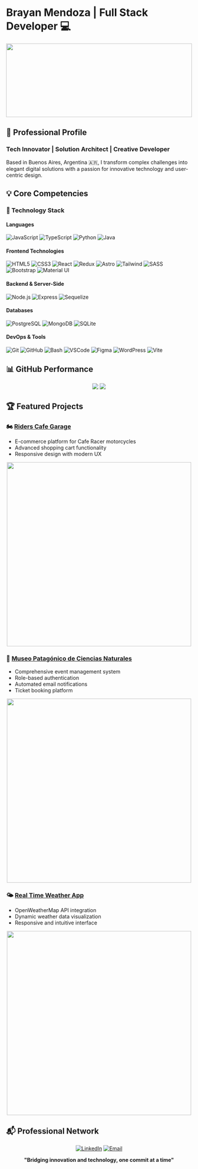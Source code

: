 # Brayan Mendoza | Full Stack Developer 💻

<img width="100%" height="200px" src="https://www.pandaancha.mx/plds/articulos/froala/code%2003-500x281-38415426.gif"/>

## 🚀 Professional Profile

### Tech Innovator | Solution Architect | Creative Developer
Based in Buenos Aires, Argentina 🇦🇷, I transform complex challenges into elegant digital solutions with a passion for innovative technology and user-centric design.

## 💡 Core Competencies

### 🔧 Technology Stack

#### Languages
![JavaScript](https://img.shields.io/badge/JavaScript-F7DF1E?style=for-the-badge&logo=javascript&logoColor=black)
![TypeScript](https://img.shields.io/badge/TypeScript-007ACC?style=for-the-badge&logo=typescript&logoColor=white)
![Python](https://img.shields.io/badge/Python-3776AB?style=for-the-badge&logo=python&logoColor=white)
![Java](https://img.shields.io/badge/Java-ED8B00?style=for-the-badge&logo=java&logoColor=white)

#### Frontend Technologies
![HTML5](https://img.shields.io/badge/HTML5-E34F26?style=for-the-badge&logo=html5&logoColor=white)
![CSS3](https://img.shields.io/badge/CSS3-1572B6?style=for-the-badge&logo=css3&logoColor=white)
![React](https://img.shields.io/badge/React-20232A?style=for-the-badge&logo=react&logoColor=61DAFB)
![Redux](https://img.shields.io/badge/Redux-593D88?style=for-the-badge&logo=redux&logoColor=white)
![Astro](https://img.shields.io/badge/Astro-FF5D01?style=for-the-badge&logo=astro&logoColor=white)
![Tailwind](https://img.shields.io/badge/Tailwind_CSS-38B2AC?style=for-the-badge&logo=tailwind-css&logoColor=white)
![SASS](https://img.shields.io/badge/Sass-CC6699?style=for-the-badge&logo=sass&logoColor=white)
![Bootstrap](https://img.shields.io/badge/Bootstrap-563D7C?style=for-the-badge&logo=bootstrap&logoColor=white)
![Material UI](https://img.shields.io/badge/Material--UI-0081CB?style=for-the-badge&logo=material-ui&logoColor=white)

#### Backend & Server-Side
![Node.js](https://img.shields.io/badge/Node.js-43853D?style=for-the-badge&logo=node.js&logoColor=white)
![Express](https://img.shields.io/badge/Express.js-404D59?style=for-the-badge)
![Sequelize](https://img.shields.io/badge/Sequelize-52B0E7?style=for-the-badge&logo=sequelize&logoColor=white)

#### Databases
![PostgreSQL](https://img.shields.io/badge/PostgreSQL-316192?style=for-the-badge&logo=postgresql&logoColor=white)
![MongoDB](https://img.shields.io/badge/MongoDB-4EA94B?style=for-the-badge&logo=mongodb&logoColor=white)
![SQLite](https://img.shields.io/badge/SQLite-07405E?style=for-the-badge&logo=sqlite&logoColor=white)

#### DevOps & Tools
![Git](https://img.shields.io/badge/Git-F05032?style=for-the-badge&logo=git&logoColor=white)
![GitHub](https://img.shields.io/badge/GitHub-100000?style=for-the-badge&logo=github&logoColor=white)
![Bash](https://img.shields.io/badge/Bash-4EAA25?style=for-the-badge&logo=gnu-bash&logoColor=white)
![VSCode](https://img.shields.io/badge/Visual_Studio_Code-0078D4?style=for-the-badge&logo=visual%20studio%20code&logoColor=white)
![Figma](https://img.shields.io/badge/Figma-F24E1E?style=for-the-badge&logo=figma&logoColor=white)
![WordPress](https://img.shields.io/badge/WordPress-21759B?style=for-the-badge&logo=wordpress&logoColor=white)
![Vite](https://img.shields.io/badge/Vite-646CFF?style=for-the-badge&logo=vite&logoColor=white)

## 📊 GitHub Performance

<p align="center">
  <img src="https://github-readme-stats.vercel.app/api?username=BrayanMen&show_icons=true&theme=dark&count_private=true"/>
  <img src="https://github-readme-stats.vercel.app/api/top-langs/?username=brayanmen&layout=compact&theme=dark"/>
</p>

## 🏆 Featured Projects

### 🏍️ [Riders Cafe Garage](https://riderscafegarage.vercel.app/)
- E-commerce platform for Cafe Racer motorcycles
- Advanced shopping cart functionality
- Responsive design with modern UX
<p align="center">
   <img src="https://res.cloudinary.com/drtikgxr8/image/upload/v1738939365/caferidfer_kgt8yq.png" width="500"/>
</p>

### 🦕 [Museo Patagónico de Ciencias Naturales](https://pf-museo-front-end-pf09henry.vercel.app/)
- Comprehensive event management system
- Role-based authentication
- Automated email notifications
- Ticket booking platform
<p align="center">
  <img src="https://user-images.githubusercontent.com/73863384/223559638-70c21663-5916-44f2-bee0-34d4585041b2.png" width="500"/>
</p>

### 🌤️ [Real Time Weather App](https://weather-52j1nztdj-brayanmen.vercel.app/)
- OpenWeatherMap API integration
- Dynamic weather data visualization
- Responsive and intuitive interface
<p align="center">
  <img src="https://res.cloudinary.com/dug6prcyv/image/upload/v1678242208/Weather_fsuhxn.png" width="500"/>
</p>

## 📬 Professional Network
<span align="center">
  
[![LinkedIn](https://img.shields.io/badge/LinkedIn-0077B5?style=for-the-badge&logo=linkedin&logoColor=white)](https://www.linkedin.com/in/brayan-mendoza-52625a160/)
[![Email](https://img.shields.io/badge/Gmail-D14836?style=for-the-badge&logo=gmail&logoColor=white)](mailto:brayanjmr880@gmail.com)

</span>
<p align="center">
<strong align="center">
"Bridging innovation and technology, one commit at a time"
</strong>
</p>
